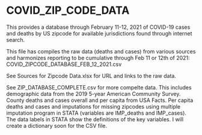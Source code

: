 # COVID_ZIP_CODE_DATA
This provides a database through February 11-12, 2021 of COVID-19 cases and deaths by US zipcode for available jurisdictions found through internet search.

This file has compiles the raw data (deaths and cases) from various sources and harmonizes reporting to be cumulative through Feb 11 or 12th of 2021: COVID_ZIPCODE_DATABASE_FEB_12_2021.csv

See Sources for Zipcode Data.xlsx for URL and links to the raw data.

See ZIP_DATABASE_COMPLETE.csv for more compelte data.
This includes demographic data from the 2019 5-year American Community Survey.
County deaths and cases overall and per capita from USA Facts.
Per capita deaths and cases and imputations for missing zipcodes using multiple imputation program in STATA (variables are IMP_deaths and IMP_cases). The data labels in STATA show the definitions of the key variables. I will create a dictionary soon for the CSV file.


